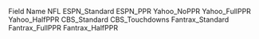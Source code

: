 Field Name
NFL
ESPN_Standard
ESPN_PPR
Yahoo_NoPPR
Yahoo_FullPPR
Yahoo_HalfPPR
CBS_Standard
CBS_Touchdowns
Fantrax_Standard
Fantrax_FullPPR
Fantrax_HalfPPR
